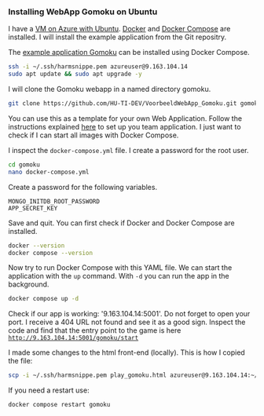 ### Installing WebApp Gomoku on Ubuntu

I have a [VM on Azure with Ubuntu](../Azure_Virtual_Machine/README.md). [Docker](../Azure_Virtual_Machine/Docker_on_Ubuntu.md) and [Docker Compose](../Azure_Virtual_Machine/Docker_Compose_on_Ubuntu.md) are installed. I will install the example application from the Git repositry.

The [example application Gomoku](https://github.com/HU-TI-DEV/VoorbeeldWebApp_Gomoku) can be installed using Docker Compose.

```bash
ssh -i ~/.ssh/harmsnippe.pem azureuser@9.163.104.14
sudo apt update && sudo apt upgrade -y
```

I will clone the Gomoku webapp in a named directory gomoku.

```bash
git clone https://github.com/HU-TI-DEV/VoorbeeldWebApp_Gomoku.git gomoku
```

You can use this as a template for your own Web Application. Follow the instructions explained [here](../ServerMetWebApplicatie/README.md#opzetten-van-server-en-de-voorbeeld-webapplicatie) to set up you team application. I just want to check if I can start all images with Docker Compose.

I inspect the `docker-compose.yml` file. I create a password for the root user.

```bash
cd gomoku
nano docker-compose.yml
```

Create a password for the following variables.

```
MONGO_INITDB_ROOT_PASSWORD
APP_SECRET_KEY
```
Save and quit. 
You can first check if Docker and Docker Compose are installed.

```bash
docker --version
docker compose --version
```

Now try to run Docker Compose with this YAML file. We can start the application with the `up` command. With `-d` you can run the app in the background.

```bash
docker compose up -d
```

Check if our app is working: '9.163.104.14:5001'. Do not forget to open your port. I receive a 404 URL not found and see it as a good sign. Inspect the code and find that the entry point to the game is here [`http://9.163.104.14:5001/gomoku/start`](http://9.163.104.14:5001/gomoku/start)

I made some changes to the html front-end (locally). This is how I copied the file:

```bash
scp -i ~/.ssh/harmsnippe.pem play_gomoku.html azureuser@9.163.104.14:~/gomoku/gomoku/templates
```

If you need a restart use:

```bash
docker compose restart gomoku
```